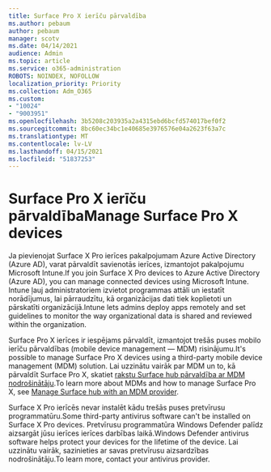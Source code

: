 ```yaml
---
title: Surface Pro X ierīču pārvaldība
ms.author: pebaum
author: pebaum
manager: scotv
ms.date: 04/14/2021
audience: Admin
ms.topic: article
ms.service: o365-administration
ROBOTS: NOINDEX, NOFOLLOW
localization_priority: Priority
ms.collection: Adm_O365
ms.custom:
- "10024"
- "9003951"
ms.openlocfilehash: 3b5208c203935a2a4315ebd6bcfd574017bef0f2
ms.sourcegitcommit: 8bc60ec34bc1e40685e3976576e04a2623f63a7c
ms.translationtype: MT
ms.contentlocale: lv-LV
ms.lasthandoff: 04/15/2021
ms.locfileid: "51837253"
---
```

# <a name="manage-surface-pro-x-devices"></a><span data-ttu-id="40de9-102">Surface Pro X ierīču pārvaldība</span><span class="sxs-lookup"><span data-stu-id="40de9-102">Manage Surface Pro X devices</span></span>

<span data-ttu-id="40de9-103">Ja pievienojat Surface X Pro ierīces pakalpojumam Azure Active Directory (Azure AD), varat pārvaldīt savienotās ierīces, izmantojot pakalpojumu Microsoft Intune.</span><span class="sxs-lookup"><span data-stu-id="40de9-103">If you join Surface X Pro devices to Azure Active Directory (Azure AD), you can manage connected devices using Microsoft Intune.</span></span> <span data-ttu-id="40de9-104">Intune ļauj administratoriem izvietot programmas attāli un iestatīt norādījumus, lai pārraudzītu, kā organizācijas dati tiek koplietoti un pārskatīti organizācijā.</span><span class="sxs-lookup"><span data-stu-id="40de9-104">Intune lets admins deploy apps remotely and set guidelines to monitor the way organizational data is shared and reviewed within the organization.</span></span>

<span data-ttu-id="40de9-105">Surface Pro X ierīces ir iespējams pārvaldīt, izmantojot trešās puses mobilo ierīču pārvaldības (mobile device management — MDM) risinājumu.</span><span class="sxs-lookup"><span data-stu-id="40de9-105">It's possible to manage Surface Pro X devices using a third-party mobile device management (MDM) solution.</span></span> <span data-ttu-id="40de9-106">Lai uzzinātu vairāk par MDM un to, kā pārvaldīt Surface Pro X, skatiet [rakstu Surface hub pārvaldība ar MDM nodrošinātāju](https://docs.microsoft.com/surface-hub/manage-settings-with-mdm-for-surface-hub).</span><span class="sxs-lookup"><span data-stu-id="40de9-106">To learn more about MDMs and how to manage Surface Pro X, see [Manage Surface hub with an MDM provider](https://docs.microsoft.com/surface-hub/manage-settings-with-mdm-for-surface-hub).</span></span>

<span data-ttu-id="40de9-107">Surface X Pro ierīcēs nevar instalēt kādu trešās puses pretvīrusu programmatūru.</span><span class="sxs-lookup"><span data-stu-id="40de9-107">Some third-party antivirus software can't be installed on Surface X Pro devices.</span></span> <span data-ttu-id="40de9-108">Pretvīrusu programmatūra Windows Defender palīdz aizsargāt jūsu ierīces ierīces darbības laikā.</span><span class="sxs-lookup"><span data-stu-id="40de9-108">Windows Defender antivirus software helps protect your devices for the lifetime of the device.</span></span> <span data-ttu-id="40de9-109">Lai uzzinātu vairāk, sazinieties ar savas pretvīrusu aizsardzības nodrošinātāju.</span><span class="sxs-lookup"><span data-stu-id="40de9-109">To learn more, contact your antivirus provider.</span></span>


